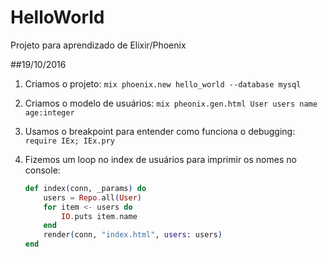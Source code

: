 # HelloWorld

Projeto para aprendizado de Elixir/Phoenix


##19/10/2016

1. Criamos o projeto: `mix phoenix.new hello_world --database mysql`
1. Criamos o modelo de usuários: `mix pheonix.gen.html User users name age:integer`
1. Usamos o breakpoint para entender como funciona o debugging: `require IEx; IEx.pry`
1. Fizemos um loop no index de usuários para imprimir os nomes no console:

	```elixir
    def index(conn, _params) do
        users = Repo.all(User)
        for item <- users do
        	IO.puts item.name
        end
        render(conn, "index.html", users: users)
    end
    ```
